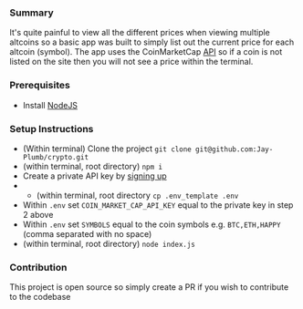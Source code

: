 ### Summary

It's quite painful to view all the different prices when viewing multiple altcoins so a basic app was built to simply list out the current price for each
altcoin (symbol). The app uses the CoinMarketCap [API](https://coinmarketcap.com/api/) so if a coin is not listed on the site then you will not see a price within the terminal.

### Prerequisites

- Install [NodeJS](https://nodejs.org/en/)

### Setup Instructions

- (Within terminal) Clone the project `git clone git@github.com:Jay-Plumb/crypto.git`
- (within terminal, root directory) `npm i`
- Create a private API key by [signing up](https://pro.coinmarketcap.com/signup/)
- - (within terminal, root directory `cp .env_template .env`
- Within `.env` set `COIN_MARKET_CAP_API_KEY` equal to the private key in step 2 above
- Within `.env` set `SYMBOLS` equal to the coin symbols e.g. `BTC,ETH,HAPPY` (comma separated with no space)
- (within terminal, root directory) `node index.js`

### Contribution

This project is open source so simply create a PR if you wish to contribute to the codebase
